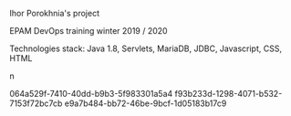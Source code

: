 Ihor Porokhnia's project


EPAM DevOps  training winter 2019 / 2020

Technologies stack: Java 1.8, Servlets, MariaDB, JDBC, Javascript, CSS, HTML



n

064a529f-7410-40dd-b9b3-5f983301a5a4
f93b233d-1298-4071-b532-7153f72bc7cb
e9a7b484-bb72-46be-9bcf-1d05183b17c9
